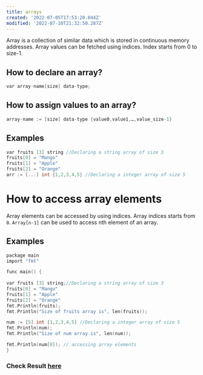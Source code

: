 ```yaml
---
title: arrays
created: '2022-07-05T17:53:20.044Z'
modified: '2022-07-10T21:32:50.287Z'
---
```


Array is a collection of similar data which is stored in continuous memory addresses. Array values can be fetched using indices. Index starts from 0 to size-1.

## How to declare an array?

```c
var array-name[size] data-type;
```
## How to assign values to an array?

```c
array-name := [size] data-type {value0,value1,…,value_size-1} 
```

## Examples

```c
var fruits [3] string //Declaring a string array of size 3  
fruits[0] = "Mango"
fruits[1] = "Apple"
fruits[2] = "Orange"
arr := [...] int {1,2,3,4,5} //Declaring a integer array of size 5
```

# How to access array elements

Array elements can be accessed by using indices. Array indices starts from `0`.  `Array[n-1]` can be used to access nth element of an array.

## Examples

```c
package main
import "fmt"

func main() {
  
var fruits [3] string;//Declaring a string array of size 3  
fruits[0] = "Mango"
fruits[1] = "Apple"
fruits[2] = "Orange"
fmt.Println(fruits);
fmt.Println("Size of fruits array is", len(fruits));

num := [5] int {1,2,3,4,5} //Declaring a integer array of size 5
fmt.Println(num);
fmt.Println("Size of num array is", len(num));

fmt.Println(num[0]); // accessing array elements
}
```
### Check Result [here](https://onecompiler.com/go/3vpx42ezt)
